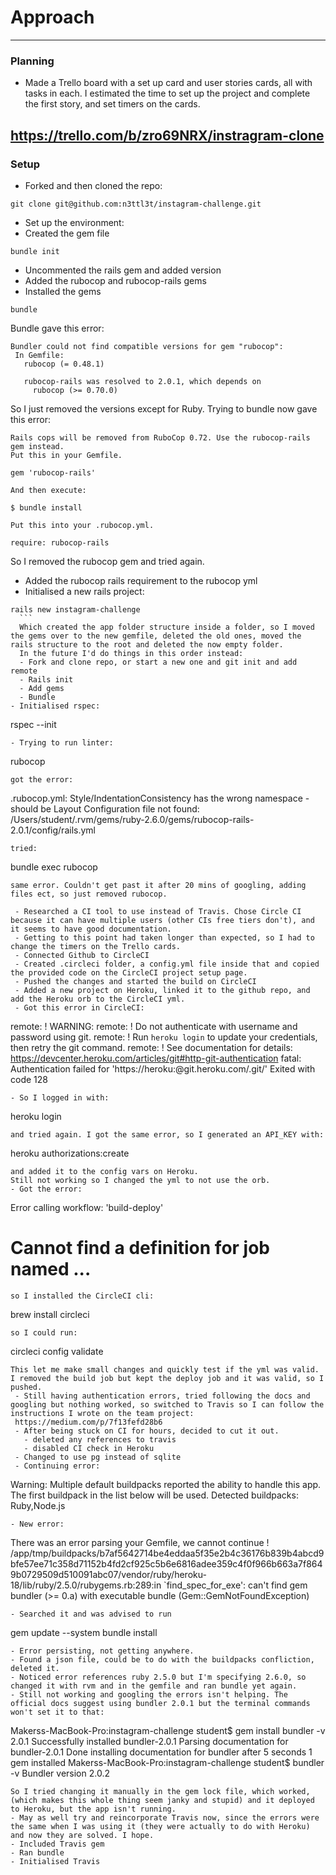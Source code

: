# Approach
---
### Planning

- Made a Trello board with a set up card and user stories cards, all with tasks in each. I estimated the time to set up the project and complete the first story, and set timers on the cards.

 https://trello.com/b/zro69NRX/instragram-clone
---
### Setup

- Forked and then cloned the repo:
```
git clone git@github.com:n3ttl3t/instagram-challenge.git
```
- Set up the environment:
 - Created the gem file
```
bundle init
```
 - Uncommented the rails gem and added version
 - Added the rubocop and rubocop-rails gems
 - Installed the gems
 ```
bundle
 ```
 Bundle gave this error:
 ```
 Bundler could not find compatible versions for gem "rubocop":
  In Gemfile:
    rubocop (= 0.48.1)

    rubocop-rails was resolved to 2.0.1, which depends on
      rubocop (>= 0.70.0)
 ```
 So I just removed the versions except for Ruby. Trying to bundle now gave this error:

   ```
   Rails cops will be removed from RuboCop 0.72. Use the rubocop-rails gem instead.
   Put this in your Gemfile.

   gem 'rubocop-rails'

   And then execute:

   $ bundle install

   Put this into your .rubocop.yml.

   require: rubocop-rails
   ```
   So I removed the rubocop gem and tried again.
  - Added the rubocop rails requirement to the rubocop yml
  - Initialised a new rails project:
  ```
rails new instagram-challenge
    ```
    Which created the app folder structure inside a folder, so I moved the gems over to the new gemfile, deleted the old ones, moved the rails structure to the root and deleted the now empty folder.
    In the future I'd do things in this order instead:
    - Fork and clone repo, or start a new one and git init and add remote
    - Rails init
    - Add gems
    - Bundle
 - Initialised rspec:
  ```
rspec --init
  ```
  - Trying to run linter:
  ```
rubocop
  ```
got the error:
```
.rubocop.yml: Style/IndentationConsistency has the wrong namespace - should be Layout
Configuration file not found: /Users/student/.rvm/gems/ruby-2.6.0/gems/rubocop-rails-2.0.1/config/rails.yml
```
tried:
```
bundle exec rubocop
```
same error. Couldn't get past it after 20 mins of googling, adding files ect, so just removed rubocop.

 - Researched a CI tool to use instead of Travis. Chose Circle CI because it can have multiple users (other CIs free tiers don't), and it seems to have good documentation.
 - Getting to this point had taken longer than expected, so I had to change the timers on the Trello cards.
 - Connected Github to CircleCI
 - Created .circleci folder, a config.yml file inside that and copied the provided code on the CircleCI project setup page.
 - Pushed the changes and started the build on CircleCI
 - Added a new project on Heroku, linked it to the github repo, and add the Heroku orb to the CircleCI yml.
 - Got this error in CircleCI:
 ```
remote: !	WARNING:
remote: !	Do not authenticate with username and password using git.
remote: !	Run `heroku login` to update your credentials, then retry the git command.
remote: !	See documentation for details: https://devcenter.heroku.com/articles/git#http-git-authentication
fatal: Authentication failed for 'https://heroku:@git.heroku.com/.git/'
Exited with code 128
 ```
 - So I logged in with:
 ```
heroku login
 ```
 and tried again. I got the same error, so I generated an API_KEY with:
 ```
heroku authorizations:create
 ```
and added it to the config vars on Heroku.
Still not working so I changed the yml to not use the orb.
 - Got the error:
```
Error calling workflow: 'build-deploy'
# Cannot find a definition for job named ...
```
so I installed the CircleCI cli:
```
brew install circleci
```
so I could run:
```
circleci config validate
```
This let me make small changes and quickly test if the yml was valid. I removed the build job but kept the deploy job and it was valid, so I pushed.
 - Still having authentication errors, tried following the docs and googling but nothing worked, so switched to Travis so I can follow the instructions I wrote on the team project:
 https://medium.com/p/7f13fefd28b6
 - After being stuck on CI for hours, decided to cut it out.
   - deleted any references to travis
   - disabled CI check in Heroku
 - Changed to use pg instead of sqlite
 - Continuing error:
 ```
 Warning: Multiple default buildpacks reported the ability to handle this app. The first buildpack in the list below will be used.
 			Detected buildpacks: Ruby,Node.js
 ```
 - New error:
 ```
 There was an error parsing your Gemfile, we cannot continue
 !     /app/tmp/buildpacks/b7af5642714be4eddaa5f35e2b4c36176b839b4abcd9bfe57ee71c358d71152b4fd2cf925c5b6e6816adee359c4f0f966b663a7f8649b0729509d510091abc07/vendor/ruby/heroku-18/lib/ruby/2.5.0/rubygems.rb:289:in `find_spec_for_exe': can't find gem bundler (>= 0.a) with executable bundle (Gem::GemNotFoundException)
 ```
 - Searched it and was advised to run
 ```
 gem update --system
 bundle install
 ```
 - Error persisting, not getting anywhere.
 - Found a json file, could be to do with the buildpacks confliction, deleted it.
 - Noticed error references ruby 2.5.0 but I'm specifying 2.6.0, so changed it with rvm and in the gemfile and ran bundle yet again.
 - Still not working and googling the errors isn't helping. The official docs suggest using bundler 2.0.1 but the terminal commands won't set it to that:
 ```
 Makerss-MacBook-Pro:instagram-challenge student$ gem install bundler -v 2.0.1
 Successfully installed bundler-2.0.1
 Parsing documentation for bundler-2.0.1
 Done installing documentation for bundler after 5 seconds
 1 gem installed
 Makerss-MacBook-Pro:instagram-challenge student$ bundler -v
 Bundler version 2.0.2
 ```
 So I tried changing it manually in the gem lock file, which worked, (which makes this whole thing seem janky and stupid) and it deployed to Heroku, but the app isn't running.
 - May as well try and reincorporate Travis now, since the errors were the same when I was using it (they were actually to do with Heroku) and now they are solved. I hope.
 - Included Travis gem
 - Ran bundle
 - Initialised Travis
